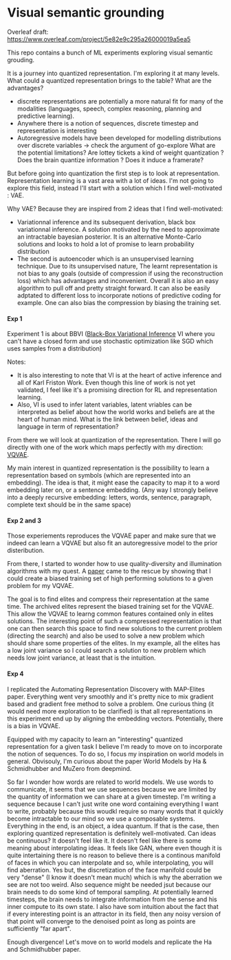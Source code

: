 # Visual semantic grounding

Overleaf draft: https://www.overleaf.com/project/5e82e9c295a26000019a5ea5

This repo contains a bunch of ML experiments exploring visual semantic grouding.

It is a journey into quantized representation. I'm exploring it at many levels.
What could a quantized representation brings to the table?
What are the advantages?
- discrete representations are potentially a more natural fit for many of the modalities (languages, speech, complex reasoning, planning and predictive learning).
- Anywhere there is a notion of sequences, discrete timestep and representation is interesting
- Autoregressive models have been developed for modelling distributions over discrete variables
-> check the argument of go-explore
What are the potential limitations?
Are lottey tickets a kind of weight quantization ?
Does the brain quantize information ? Does it induce a framerate?

But before going into quantization the first step is to look at representation. Representation learning is a vast area with a lot of ideas. I'm not going to explore this field, instead I'll start with a solution which I find well-motivated : VAE.

Why VAE? Because they are inspired from 2 ideas that I find well-motivated:
- Variationnal inference and its subsequent derivation, black box variationnal inference. A solution motivated by the need to approximate an intractable bayesian posterior. It is an alternative Monte-Carlo solutions and looks to hold a lot of promise to learn probability distribution
- The second is autoencoder which is an unsupervised learning technique. Due to its unsupervised nature, The learnt representation is not bias to any goals (outside of compression if using the reconstruction loss) which has advantages and inconvenient.
Overall it is also an easy algorithm to pull off and pretty straight forward. It can also be easily adptated to different loss to incorporate notions of predictive coding for example. One can also bias the compression by biasing the training set.

#### Exp 1
Experiment 1 is about BBVI ([Black-Box Variational Inference](http://www.cs.columbia.edu/~blei/papers/RanganathGerrishBlei2014.pdf) VI where you can't have a closed form and use stochastic optimization like SGD which uses samples from a distribution)

Notes:
- It is also interesting to note that VI is at the heart of active inference and all of Karl Friston Work. Even though this line of work is not yet validated, I feel like it's a promising direction for RL and representation learning.
- Also, VI is used to infer latent variables, latent vriables can be interpreted as belief about how the world works and beliefs are at the heart of human mind. What is the link between belief, ideas and language in term of representation?

From there we will look at quantization of the representation. There I will go directly with one of the work which maps perfectly with my direction: [VQVAE](https://arxiv.org/pdf/1711.00937.pdf).

My main interest in quantized representation is the possibility to learn a representation based on symbols (which are represented into an embedding). The idea is that, it might ease the capacity to map it to a word embedding later on, or a sentence embedding. (Any way I strongly believe into a deeply recursive embedding: letters, words, sentence, paragraph, complete text should be in the same space)

#### Exp 2 and 3
Those experiements reproduces the VQVAE paper and make sure that we indeed can learn a VQVAE but also fit an autoregressive model to the prior disteribution.

From there, I started to wonder how to use quality-diversity and illumination algorithms with my quest. A [paper](https://arxiv.org/pdf/2003.04389.pdf) came to the rescue by showing that I could create a biased training set of high performing solutions to a given problem for my VQVAE.

The goal is to find elites and compress their representation at the same time. The archived elites represent the biased training set for the VQVAE. This allow the VQVAE to learng common features contained only in elites solutions.
The interesting point of such a compressed representation is that one can then search this space to find new solutions to the current problem (directing the search) and also be used to solve a new problem which should share some properties of the elites. In my example, all the elites has a low joint variance so I could search a solution to new problem which needs low joint variance, at least that is the intuition.

#### Exp 4
I replicated the Automating Representation Discovery with MAP-Elites paper. Everything went very smoothly and it's pretty nice to mix gradient based and gradient free method to solve a problem.
One curious thing (it would need more exploration to be clarified) is that all representations in this experiment end up by aligning the embedding vectors. Potentially, there is a bias in VQVAE.


Equipped with my capacity to learn an "interesting" quantized representation for a given task I believe I'm ready to move on to incorporate the notion of sequences. To do so, I focus my inspiration on world models in general.
Obvisouly, I'm curious about the paper World Models by Ha & Schmidhubber and MuZero from deepmind.

So far I wonder how words are related to world models. We use words to communicate, it seems that we use sequences because we are limited by the quantity of information we can share at a given timestep. I'm writing a sequence because I can't just write one word containing everything I want to write, probably because this woudkl require so many words that it quickly become intractable to our mind so we use a composable systems. Everything in the end, is an object, a idea quantum. If that is the case, then exploring quantized representation is definitely well-motivated. Can ideas be continuous? It doesn't feel like it. It doesn't feel like there is some meaning about interpolating ideas.
It feels like GAN, where even though it is quite intertaining there is no reason to believe there is a continous manifold of faces in which you can interpolate and so, while interpolating, you will find aberration. Yes but, the discretization of the face manifold could be very "dense" (I know it doesn't mean much) which is why the aberration we see are not too weird.
Also sequence might be needed jsut because our brain needs to do some kind of temporal sampling. At potentially learned timesteps, the brain needs to integrate information from the sense and his inner compute to its own state.
I also have som intuition about the fact that if every interesting point is an attractor in its field, then any noisy version of that point will converge to the denoised point as long as points are sufficiently "far apart".

Enough divergence!
Let's move on to world models and replicate the Ha and Schmidhubber paper.